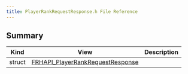 ```yaml
---
title: PlayerRankRequestResponse.h File Reference
---
```


## Summary
| Kind | View | Description |
|------|------|-------------|
|struct|[FRHAPI_PlayerRankRequestResponse](/unreal-plugins/all/structfrhapi__playerrankrequestresponse/#structFRHAPI__PlayerRankRequestResponse)||
